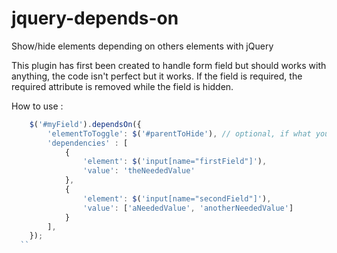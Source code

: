 jquery-depends-on
=================

Show/hide elements depending on others elements with jQuery


This plugin has first been created to handle form field but should works with anything, the code isn't perfect but it works. If the field is required, the required attribute is removed while the field is hidden.

How to use :

```javascript
    $('#myField').dependsOn({
        'elementToToggle': $('#parentToHide'), // optional, if what you want to hide is not the field itself
        'dependencies' : [
            {
                'element': $('input[name="firstField"]'),
                'value': 'theNeededValue'
            },
            {
                'element': $('input[name="secondField"]'),
                'value': ['aNeededValue', 'anotherNeededValue']
            }
        ],
    });
  ``
